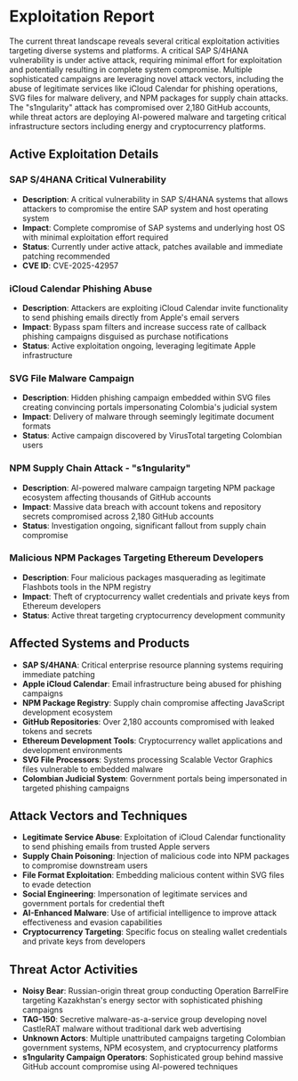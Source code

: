 # Exploitation Report

The current threat landscape reveals several critical exploitation activities targeting diverse systems and platforms. A critical SAP S/4HANA vulnerability is under active attack, requiring minimal effort for exploitation and potentially resulting in complete system compromise. Multiple sophisticated campaigns are leveraging novel attack vectors, including the abuse of legitimate services like iCloud Calendar for phishing operations, SVG files for malware delivery, and NPM packages for supply chain attacks. The "s1ngularity" attack has compromised over 2,180 GitHub accounts, while threat actors are deploying AI-powered malware and targeting critical infrastructure sectors including energy and cryptocurrency platforms.

## Active Exploitation Details

### SAP S/4HANA Critical Vulnerability
- **Description**: A critical vulnerability in SAP S/4HANA systems that allows attackers to compromise the entire SAP system and host operating system
- **Impact**: Complete compromise of SAP systems and underlying host OS with minimal exploitation effort required
- **Status**: Currently under active attack, patches available and immediate patching recommended
- **CVE ID**: CVE-2025-42957

### iCloud Calendar Phishing Abuse
- **Description**: Attackers are exploiting iCloud Calendar invite functionality to send phishing emails directly from Apple's email servers
- **Impact**: Bypass spam filters and increase success rate of callback phishing campaigns disguised as purchase notifications
- **Status**: Active exploitation ongoing, leveraging legitimate Apple infrastructure

### SVG File Malware Campaign
- **Description**: Hidden phishing campaign embedded within SVG files creating convincing portals impersonating Colombia's judicial system
- **Impact**: Delivery of malware through seemingly legitimate document formats
- **Status**: Active campaign discovered by VirusTotal targeting Colombian users

### NPM Supply Chain Attack - "s1ngularity"
- **Description**: AI-powered malware campaign targeting NPM package ecosystem affecting thousands of GitHub accounts
- **Impact**: Massive data breach with account tokens and repository secrets compromised across 2,180 GitHub accounts
- **Status**: Investigation ongoing, significant fallout from supply chain compromise

### Malicious NPM Packages Targeting Ethereum Developers
- **Description**: Four malicious packages masquerading as legitimate Flashbots tools in the NPM registry
- **Impact**: Theft of cryptocurrency wallet credentials and private keys from Ethereum developers
- **Status**: Active threat targeting cryptocurrency development community

## Affected Systems and Products

- **SAP S/4HANA**: Critical enterprise resource planning systems requiring immediate patching
- **Apple iCloud Calendar**: Email infrastructure being abused for phishing campaigns
- **NPM Package Registry**: Supply chain compromise affecting JavaScript development ecosystem
- **GitHub Repositories**: Over 2,180 accounts compromised with leaked tokens and secrets
- **Ethereum Development Tools**: Cryptocurrency wallet applications and development environments
- **SVG File Processors**: Systems processing Scalable Vector Graphics files vulnerable to embedded malware
- **Colombian Judicial System**: Government portals being impersonated in targeted phishing campaigns

## Attack Vectors and Techniques

- **Legitimate Service Abuse**: Exploitation of iCloud Calendar functionality to send phishing emails from trusted Apple servers
- **Supply Chain Poisoning**: Injection of malicious code into NPM packages to compromise downstream users
- **File Format Exploitation**: Embedding malicious content within SVG files to evade detection
- **Social Engineering**: Impersonation of legitimate services and government portals for credential theft
- **AI-Enhanced Malware**: Use of artificial intelligence to improve attack effectiveness and evasion capabilities
- **Cryptocurrency Targeting**: Specific focus on stealing wallet credentials and private keys from developers

## Threat Actor Activities

- **Noisy Bear**: Russian-origin threat group conducting Operation BarrelFire targeting Kazakhstan's energy sector with sophisticated phishing campaigns
- **TAG-150**: Secretive malware-as-a-service group developing novel CastleRAT malware without traditional dark web advertising
- **Unknown Actors**: Multiple unattributed campaigns targeting Colombian government systems, NPM ecosystem, and cryptocurrency platforms
- **s1ngularity Campaign Operators**: Sophisticated group behind massive GitHub account compromise using AI-powered techniques
